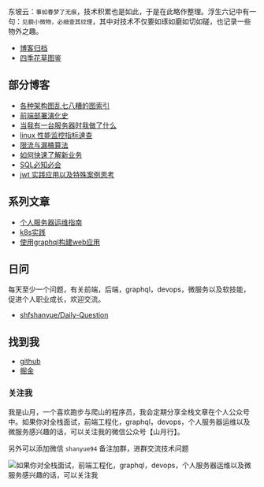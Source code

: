 东坡云：`事如春梦了无痕`，技术积累也是如此，于是在此略作整理。浮生六记中有一句：`见藐小微物，必细查其纹理`，其中对技术不仅要如琢如磨如切如磋，也记录一些物外之趣。

+ [博客归档](https://shanyue.tech/post)
+ [四季花草图鉴](https://github.com/shfshanyue/plant)

## 部分博客

+ [各种架构图乱七八糟的图索引](https://github.com/shfshanyue/graph)
+ [前端部署演化史](https://shanyue.tech/op/deploy-fe)
+ [当我有一台服务器时我做了什么](https://shanyue.tech/op/when-server)
+ [linux 性能监控指标速查](https://shanyue.tech/op/linux-monitor)
+ [限流与漏桶算法](https://shanyue.tech/post/rate-limit)
+ [如何快速了解新业务](https://shanyue.tech/post/business-get-started)
+ [SQL必知必会](https://shanyue.tech/post/sql-examples)
+ [jwt 实践应用以及特殊案例思考](https://shanyue.tech/post/jwt-guide)

## 系列文章

+ [个人服务器运维指南](https://github.com/shfshanyue/op-note)
+ [k8s实践](https://github.com/shfshanyue/learn-k8s)
+ [使用graphql构建web应用](https://github.com/shfshanyue/graphql-guide)

## 日问

每天至少一个问题，有关前端，后端，graphql，devops，微服务以及软技能，促进个人职业成长，欢迎交流。

+ [shfshanyue/Daily-Question](https://github.com/shfshanyue/Daily-Question)

## 找到我

+ [github](http://github.com/shfshanyue)
+ [掘金](https://juejin.im/user/56a34361816dfa005925a654)

### 关注我

我是山月，一个喜欢跑步与爬山的程序员，我会定期分享全栈文章在个人公众号中。如果你对全栈面试，前端工程化，graphql，devops，个人服务器运维以及微服务感兴趣的话，可以关注我的微信公众号【山月行】。

另外可以添加微信 `shanyue94` 备注加群，进群交流技术问题

![如果你对全栈面试，前端工程化，graphql，devops，个人服务器运维以及微服务感兴趣的话，可以关注我](https://shanyue.tech/qrcode.jpg)
